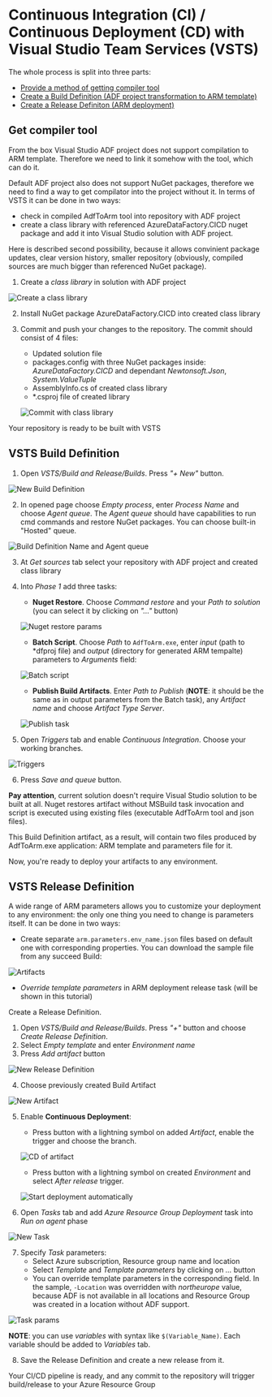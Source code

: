 Continuous Integration (CI) / Continuous Deployment (CD) with Visual Studio Team Services (VSTS)
=====

The whole process is split into three parts:
  - [Provide a method of getting compiler tool](#compiler-tool)
  - [Create a Build Definition (ADF project transformation to ARM template)](#vsts-build-definition)
  - [Create a Release Definiton (ARM deployment)](#vsts-release-definition)

## Get compiler tool

From the box Visual Studio ADF project does not support compilation to ARM template. Therefore we need to link it somehow with the tool, which can do it.

Default ADF project also does not support NuGet packages, therefore we need to find a way to get compilator into the project without it.
In terms of VSTS it can be done in two ways:
* check in compiled AdfToArm tool into repository with ADF project
* create a class library with referenced AzureDataFactory.CICD nuget package and add it into Visual Studio solution with ADF project.

Here is described second possibility, because it allows convinient package updates, clear version history, smaller repository (obviously, compiled sources are much bigger than referenced NuGet package).

1. Create a *class library* in solution with ADF project

![Create a class library](/docs/images/cicd/01_create_proj.jpg)

2. Install NuGet package AzureDataFactory.CICD into created class library
3. Commit and push your changes to the repository. The commit should consist of 4 files:
    * Updated solution file
    * packages.config with three NuGet packages inside: *AzureDataFactory.CICD* and dependant *Newtonsoft.Json*, *System.ValueTuple*
    * AssemblyInfo.cs of created class library
    * *.csproj file of created library

    ![Commit with class library](/docs/images/cicd/02_class_proj_git_commit.PNG)

Your repository is ready to be built with VSTS

## VSTS Build Definition

1. Open *VSTS/Build and Release/Builds*. Press *"+ New"* button.

![New Build Definition](/docs/images/cicd/03_bd_new.PNG)

2. In opened page choose *Empty process*, enter *Process* *Name* and choose *Agent queue*. The *Agent queue* should have capabilities to run cmd commands and restore NuGet packages. You can choose built-in "Hosted" queue.

![Build Definition Name and Agent queue](/docs/images/cicd/04_bd_name_queue.PNG)

3. At *Get sources* tab select your repository with ADF project and created class library
4. Into *Phase 1* add three tasks:
    * **Nuget Restore**. Choose *Command* *restore* and your *Path to solution* (you can select it by clicking on *"..."* button)

    ![Nuget restore params](/docs/images/cicd/05_bd_nuget.PNG)

    * **Batch Script**. Choose *Path* to `AdfToArm.exe`, enter *input* (path to *dfproj file) and *output* (directory for generated ARM tempalte) parameters to *Arguments* field:

    ![Batch script](/docs/images/cicd/06_bd_cmd.PNG)

    * **Publish Build Artifacts**. Enter *Path to Publish* (**NOTE**: it should be the same as in output parameters from the Batch task), any *Artifact name* and choose *Artifact Type* *Server*.
    
    ![Publish task](/docs/images/cicd/07_bd_publish_artifacts.PNG)

5. Open *Triggers* tab and enable *Continuous Integration*. Choose your working branches. 

![Triggers](/docs/images/cicd/08_bd_triggers.PNG)

6. Press *Save and queue* button.

**Pay attention**, current solution doesn't require Visual Studio solution to be built at all. Nuget restores artifact without MSBuild task invocation and script is executed using existing files (executable AdfToArm tool and json files).

This Build Definition artifact, as a result, will contain two files produced by AdfToArm.exe application: ARM template and parameters file for it. 

Now, you're ready to deploy your artifacts to any environment.

## VSTS Release Definition

A wide range of ARM parameters allows you to customize your deployment to any environment: the only one thing you need to change is parameters itself. It can be done in two ways:
* Create separate `arm.parameters.env_name.json` files based on default one with corresponding properties. You can download the sample file from any succeed Build:

![Artifacts](/docs/images/cicd/09_rd_artifacts.PNG)

* *Override template parameters* in ARM deployment release task (will be shown in this tutorial)

Create a Release Definition.

1. Open *VSTS/Build and Release/Builds*. Press *"+"* button and choose *Create Release Definition*.
2. Select *Empty template* and enter *Environment name*
3. Press *Add artifact* button

![New Release Definition](/docs/images/cicd/10_rd_new.PNG)

4. Choose previously created Build Artifact

![New Artifact](/docs/images/cicd/11_rd_add_artifact.PNG)

5. Enable **Continuous Deployment**:
    * Press button with a lightning symbol on added *Artifact*, enable the trigger and choose the branch.
    
    ![CD of artifact](/docs/images/cicd/11_1_rd_enable_cd.PNG)

    * Press button with a lightning symbol on created *Environment* and select *After release* trigger.
    
    ![Start deployment automatically](/docs/images/cicd/11_2_rd_enable_cd.PNG)

6. Open *Tasks* tab and add *Azure Resource Group Deployment* task into *Run on agent* phase 

![New Task](/docs/images/cicd/12_rd_add_arm_task.PNG)

7. Specify *Task* parameters:
    * Select Azure subscription, Resource group name and location
    * Select *Template* and *Template parameters* by clicking on *...* button
    * You can override template parameters in the corresponding field. In the sample, `-Location` was overridden with *northeurope* value, because ADF is not available in all locations and Resource Group was created in a location without ADF support. 

![Task params](/docs/images/cicd/13_rd_arm_task_params.PNG)

**NOTE**: you can use *variables* with syntax like `$(Variable_Name)`. Each variable should be added to *Variables* tab.

8. Save the Release Definition and create a new release from it.

Your CI/CD pipeline is ready, and any commit to the repository will trigger build/release to your Azure Resource Group